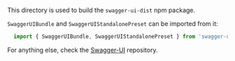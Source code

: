 This directory is used to build the `swagger-ui-dist` npm package.

`SwaggerUIBundle` and `SwaggerUIStandalonePreset` can be imported from it:
```javascript
  import { SwaggerUIBundle, SwaggerUIStandalonePreset } from 'swagger-ui-dist'
```

For anything else, check the [Swagger-UI](https://github.com/swagger-api/swagger-ui) repository.
